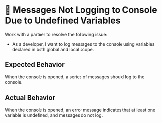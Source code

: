 # 🐛 Messages Not Logging to Console Due to Undefined Variables

Work with a partner to resolve the following issue:

* As a developer, I want to log messages to the console using variables declared in both global and local scope.

## Expected Behavior

When the console is opened, a series of messages should log to the console.

## Actual Behavior

When the console is opened, an error message indicates that at least one variable is undefined, and messages do not log.